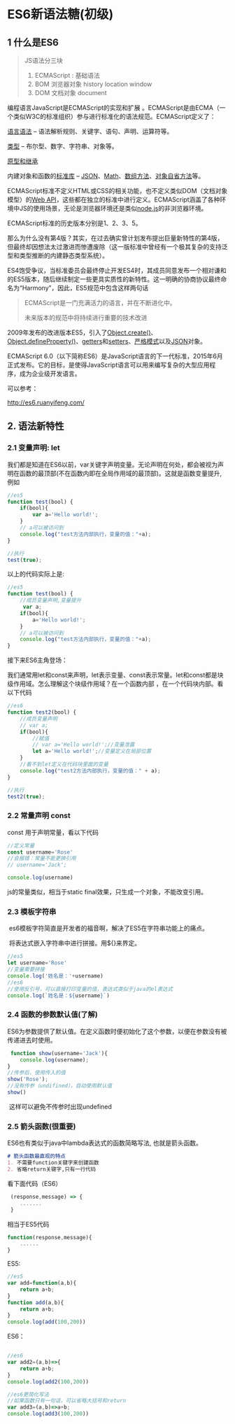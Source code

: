 # ES6新语法糖(初级)

## 1 什么是ES6

> JS语法分三块
>
> 1. ECMAScript : 基础语法 
> 2. BOM  浏览器对象 history location window
> 3. DOM 文档对象  document

编程语言JavaScript是ECMAScript的实现和扩展 。ECMAScript是由ECMA（一个类似W3C的标准组织）参与进行标准化的语法规范。ECMAScript定义了：

[语言语法](https://developer.mozilla.org/en-US/docs/Web/JavaScript/Reference/Lexical_grammar) – 语法解析规则、关键字、语句、声明、运算符等。

[类型](https://developer.mozilla.org/en-US/docs/Web/JavaScript/Data_structures) – 布尔型、数字、字符串、对象等。

[原型和继承](https://developer.mozilla.org/en-US/docs/Web/JavaScript/Inheritance_and_the_prototype_chain)

内建对象和函数的[标准库](https://developer.mozilla.org/en-US/docs/Web/JavaScript/Reference/Global_Objects) – [JSON](https://developer.mozilla.org/en-US/docs/Web/JavaScript/Reference/Global_Objects/JSON)、[Math](https://developer.mozilla.org/en-US/docs/Web/JavaScript/Reference/Global_Objects/Math)、[数组方法](https://developer.mozilla.org/en-US/docs/Web/JavaScript/Reference/Global_Objects/Array)、[对象自省方法](https://developer.mozilla.org/en-US/docs/Web/JavaScript/Reference/Global_Objects/Object)等。

ECMAScript标准不定义HTML或CSS的相关功能，也不定义类似DOM（文档对象模型）的[Web API](https://developer.mozilla.org/en-US/docs/Web/API)，这些都在独立的标准中进行定义。ECMAScript涵盖了各种环境中JS的使用场景，无论是浏览器环境还是类似[node.js](http://nodejs.org/)的非浏览器环境。

ECMAScript标准的历史版本分别是1、2、3、5。

那么为什么没有第4版？其实，在过去确实曾计划发布提出巨量新特性的第4版，但最终却因想法太过激进而惨遭废除（这一版标准中曾经有一个极其复杂的支持泛型和类型推断的内建静态类型系统）。

ES4饱受争议，当标准委员会最终停止开发ES4时，其成员同意发布一个相对谦和的ES5版本，随后继续制定一些更具实质性的新特性。这一明确的协商协议最终命名为“Harmony”，因此，ES5规范中包含这样两句话

> ECMAScript是一门充满活力的语言，并在不断进化中。
>
> 未来版本的规范中将持续进行重要的技术改进

2009年发布的改进版本ES5，引入了[Object.create()](https://developer.mozilla.org/en-US/docs/Web/JavaScript/Reference/Global_Objects/Object/create)、[Object.defineProperty()](https://developer.mozilla.org/en-US/docs/Web/JavaScript/Reference/Global_Objects/Object/defineProperty)、[getters](https://developer.mozilla.org/en-US/docs/Web/JavaScript/Reference/Functions/get)和[setters](https://developer.mozilla.org/en-US/docs/Web/JavaScript/Reference/Functions/set)、[严格模式](https://developer.mozilla.org/en-US/docs/Web/JavaScript/Reference/Strict_mode)以及[JSON](https://developer.mozilla.org/en-US/docs/Web/JavaScript/Reference/Global_Objects/JSON)对象。

ECMAScript 6.0（以下简称ES6）是JavaScript语言的下一代标准，2015年6月正式发布。它的目标，是使得JavaScript语言可以用来编写复杂的大型应用程序，成为企业级开发语言。

可以参考：

http://es6.ruanyifeng.com/

## 2. 语法新特性

### 2.1 变量声明: let

​	我们都是知道在ES6以前，var关键字声明变量。无论声明在何处，都会被视为声明在函数的最顶部(不在函数内即在全局作用域的最顶部)。这就是函数变量提升, 例如

```js
//es5
function test(bool) {
    if(bool){
        var a='Hello world!';
    }
    // a可以被访问到
    console.log("test方法内部执行，变量的值："+a); 
}

//执行
test(true);
```

以上的代码实际上是:

```js
//es5
function test(bool) {
    //成员变量声明,变量提升
     var a;
    if(bool){
        a='Hello world!';
    }
    // a可以被访问到
    console.log("test方法内部执行，变量的值："+a);
}

```

接下来ES6主角登场：

​	我们通常用let和const来声明，let表示变量、const表示常量。let和const都是块级作用域。怎么理解这个块级作用域？在一个函数内部 ，在一个代码块内部。看以下代码

```js
//es6
function test2(bool) {
    //成员变量声明
    // var a;
    if(bool){
        //赋值
        // var a='Hello world!';//变量泄露
        let a='Hello world!';//变量定义在局部位置
    }
    //看不到let定义在代码块里面的变量
    console.log("test2方法内部执行，变量的值：" + a);
}

//执行
test2(true);
```



### 2.2 常量声明 const

const 用于声明常量，看以下代码

```js
//定义常量
const username='Rose'
//会报错：常量不能更换引用
// username='Jack';

console.log(username)
```

js的常量类似，相当于static final效果，只生成一个对象，不能改变引用。

### 2.3 模板字符串

​	es6模板字符简直是开发者的福音啊，解决了ES5在字符串功能上的痛点。

​	将表达式嵌入字符串中进行拼接。用${}来界定。

```js
//es5
let username='Rose'
//变量需要拼接
console.log('姓名是：'+username)
//es6
//使用反引号，可以直接打印变量的值，表达式类似于java的el表达式
console.log(`姓名是：${username}`)
```



### 2.4 函数的参数默认值(了解)

​	ES6为参数提供了默认值。在定义函数时便初始化了这个参数，以便在参数没有被传递进去时使用。

```js
 function show(username='Jack'){
    console.log(username);
}
//传参后，使用传入的值
show('Rose');
//没有传参（undifined），自动使用默认值
show()
```

​	这样可以避免不传参时出现undefined



###  2.5 箭头函数(很重要)

ES6也有类似于java中lambda表达式的函数简略写法, 也就是箭头函数。

```markdown
# 箭头函数最直观的特点
1. 不需要function关键字来创建函数
2. 省略return关键字,只有一行代码
```

看下面代码（ES6）

```js
 (response,message) => {
    .......
 }
```

相当于ES5代码

```js
function(response,message){
    ......
}
```

ES5:

```js
//es5
var add=function(a,b){
    return a+b;
}
function add(a,b){
    return a+b;
}
console.log(add(100,200))

```

ES6：

```js

//es6
var add2=(a,b)=>{
    return a+b;
}
console.log(add2(100,200))

//es6更简化写法
//如果函数只有一句话，可以省略大括号和return
var add3=(a,b)=>a+b;
console.log(add3(100,200))
```













